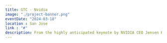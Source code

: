 ```yaml
---
title: GTC - Nvidia
image: "./project-banner.png"
eventDate: "2024-03-18"
location : San Jose
link : "#"
description: From the highly anticipated keynote by NVIDIA CEO Jensen Huang to over 600 inspiring sessions, 200+ exhibits, and tons of unique networking events, GTC delivers something for every technical level and interest area.
---
```

